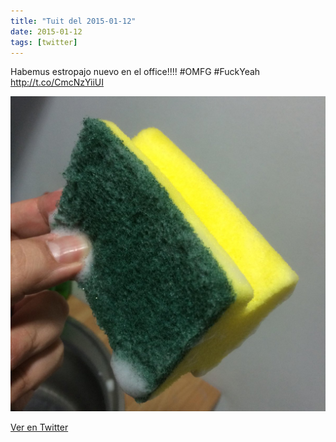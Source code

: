 ```yaml
---
title: "Tuit del 2015-01-12"
date: 2015-01-12
tags: [twitter]
---
```


Habemus estropajo nuevo en el office!!!! #OMFG #FuckYeah http://t.co/CmcNzYiiUI

![Imagen](/assets/images/554704884357140481-B7K1I_0IYAAu3xl.jpg)

[Ver en Twitter](https://twitter.com/i/web/status/554704884357140481)

